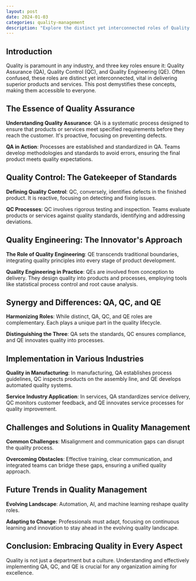 ```yaml
---
layout: post
date: 2024-01-03
categories: quality-management
description: "Explore the distinct yet interconnected roles of Quality Assurance, Quality Control, and Quality Engineering in our comprehensive guide. Understand their importance in maintaining high standards in products and services across various industries."
---
```


## Introduction
Quality is paramount in any industry, and three key roles ensure it: Quality Assurance (QA), Quality Control (QC), and Quality Engineering (QE). Often confused, these roles are distinct yet interconnected, vital in delivering superior products and services. This post demystifies these concepts, making them accessible to everyone.

## The Essence of Quality Assurance
**Understanding Quality Assurance**: QA is a systematic process designed to ensure that products or services meet specified requirements before they reach the customer. It's proactive, focusing on preventing defects.

**QA in Action**: Processes are established and standardized in QA. Teams develop methodologies and standards to avoid errors, ensuring the final product meets quality expectations.

## Quality Control: The Gatekeeper of Standards
**Defining Quality Control**: QC, conversely, identifies defects in the finished product. It is reactive, focusing on detecting and fixing issues.

**QC Processes**: QC involves rigorous testing and inspection. Teams evaluate products or services against quality standards, identifying and addressing deviations.

## Quality Engineering: The Innovator's Approach
**The Role of Quality Engineering**: QE transcends traditional boundaries, integrating quality principles into every stage of product development.

**Quality Engineering in Practice**: QEs are involved from conception to delivery. They design quality into products and processes, employing tools like statistical process control and root cause analysis.

## Synergy and Differences: QA, QC, and QE
**Harmonizing Roles**: While distinct, QA, QC, and QE roles are complementary. Each plays a unique part in the quality lifecycle.

**Distinguishing the Three**: QA sets the standards, QC ensures compliance, and QE innovates quality into processes.

## Implementation in Various Industries
**Quality in Manufacturing**: In manufacturing, QA establishes process guidelines, QC inspects products on the assembly line, and QE develops automated quality systems.

**Service Industry Application**: In services, QA standardizes service delivery, QC monitors customer feedback, and QE innovates service processes for quality improvement.

## Challenges and Solutions in Quality Management
**Common Challenges**: Misalignment and communication gaps can disrupt the quality process.

**Overcoming Obstacles**: Effective training, clear communication, and integrated teams can bridge these gaps, ensuring a unified quality approach.

## Future Trends in Quality Management
**Evolving Landscape**: Automation, AI, and machine learning reshape quality roles.

**Adapting to Change**: Professionals must adapt, focusing on continuous learning and innovation to stay ahead in the evolving quality landscape.

## Conclusion: Embracing Quality in Every Aspect
Quality is not just a department but a culture. Understanding and effectively implementing QA, QC, and QE is crucial for any organization aiming for excellence.
